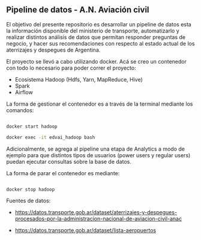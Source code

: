 
## Pipeline de datos - A.N. Aviación civil

El objetivo del presente repositorio es desarrollar un pipeline de datos esta la información disponible del ministerio de transporte, automatizarlo y
realizar distintos análisis de datos que permitan responder preguntas de negocio, y hacer sus recomendaciones con respecto al estado actual de los aterrizajes y despegues de Argentina.

El proyecto se llevó a cabo utilizando docker. Acá se creo un contenedor con todo lo necesario para poder correr el proyecto:

* Ecosistema Hadoop (Hdfs, Yarn, MapReduce, Hive)
* Spark
* Airflow

La forma de gestionar el contenedor es a través de la terminal mediante los comandos:

```bash

docker start hadoop

docker exec -it edvai_hadoop bash

```

Adicionalmente, se agrega al pipeline una etapa de Analytics a modo de ejemplo para que distintos tipos de usuarios (power users y regular users) puedan ejecutar consultas sobre la base de datos.

La forma de parar el contenedor es mediante: 

```bash

docker stop hadoop

```

Fuentes de datos:

* https://datos.transporte.gob.ar/dataset/aterrizajes-y-despegues-procesados-por-la-administracion-nacional-de-aviacion-civil-anac

* https://datos.transporte.gob.ar/dataset/lista-aeropuertos


